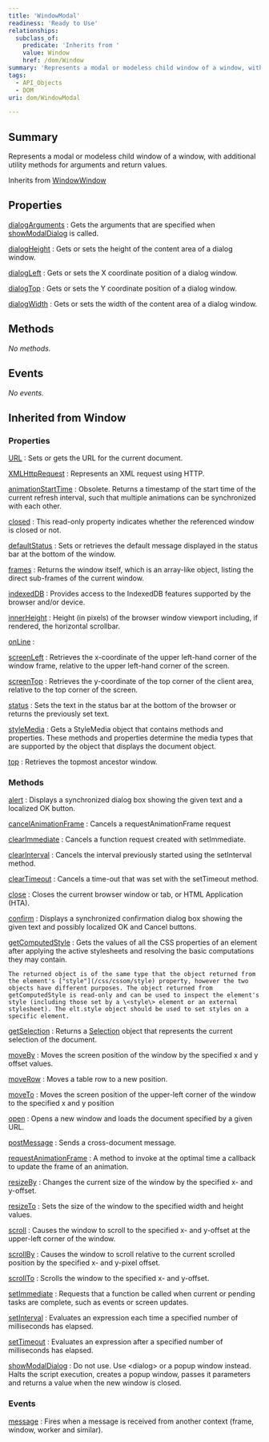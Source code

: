 ```yaml
---
title: 'WindowModal'
readiness: 'Ready to Use'
relationships:
  subclass_of:
    predicate: 'Inherits from '
    value: Window
    href: /dom/Window
summary: 'Represents a modal or modeless child window of a window, with additional utility methods for arguments and return values.'
tags:
  - API_Objects
  - DOM
uri: dom/WindowModal

---
```

## Summary

Represents a modal or modeless child window of a window, with additional utility methods for arguments and return values.

Inherits from [Window](/dom/Window)[Window](/dom/Window)

## Properties

[dialogArguments](/dom/WindowModal/dialogArguments)
:   Gets the arguments that are specified when [showModalDialog](/dom/Window/showModalDialog) is called.

[dialogHeight](/dom/WindowModal/dialogHeight)
:   Gets or sets the height of the content area of a dialog window.

[dialogLeft](/dom/WindowModal/dialogLeft)
:   Gets or sets the X coordinate position of a dialog window.

[dialogTop](/dom/WindowModal/dialogTop)
:   Gets or sets the Y coordinate position of a dialog window.

[dialogWidth](/dom/WindowModal/dialogWidth)
:   Gets or sets the width of the content area of a dialog window.

## Methods

*No methods.*

## Events

*No events.*

## Inherited from Window

### Properties

[URL](/dom/Window/URL)
:   Sets or gets the URL for the current document.

[XMLHttpRequest](/dom/Window/XMLHttpRequest)
:   Represents an XML request using HTTP.

[animationStartTime](/dom/Window/animationStartTime)
:   Obsolete. Returns a timestamp of the start time of the current refresh interval, such that multiple animations can be synchronized with each other.

[closed](/dom/Window/closed)
:   This read-only property indicates whether the referenced window is closed or not.

[defaultStatus](/dom/Window/defaultStatus)
:   Sets or retrieves the default message displayed in the status bar at the bottom of the window.

[frames](/dom/Window/frames)
:   Returns the window itself, which is an array-like object, listing the direct sub-frames of the current window.

[indexedDB](/dom/Window/indexedDB)
:   Provides access to the IndexedDB features supported by the browser and/or device.

[innerHeight](/dom/Window/innerHeight)
:   Height (in pixels) of the browser window viewport including, if rendered, the horizontal scrollbar.

[onLine](/dom/Window/onLine)
:

[screenLeft](/dom/Window/screenLeft)
:   Retrieves the x-coordinate of the upper left-hand corner of the window frame, relative to the upper left-hand corner of the screen.

[screenTop](/dom/Window/screenTop)
:   Retrieves the y-coordinate of the top corner of the client area, relative to the top corner of the screen.

[status](/dom/Window/status)
:   Sets the text in the status bar at the bottom of the browser or returns the previously set text.

[styleMedia](/dom/Window/styleMedia)
:   Gets a StyleMedia object that contains methods and properties. These methods and properties determine the media types that are supported by the object that displays the document object.

[top](/dom/Window/top)
:   Retrieves the topmost ancestor window.

### Methods

[alert](/dom/Window/alert)
:   Displays a synchronized dialog box showing the given text and a localized OK button.

[cancelAnimationFrame](/dom/Window/cancelAnimationFrame)
:   Cancels a requestAnimationFrame request

[clearImmediate](/dom/Window/clearImmediate)
:   Cancels a function request created with setImmediate.

[clearInterval](/dom/Window/clearInterval)
:   Cancels the interval previously started using the setInterval method.

[clearTimeout](/dom/Window/clearTimeout)
:   Cancels a time-out that was set with the setTimeout method.

[close](/dom/Window/close)
:   Closes the current browser window or tab, or HTML Application (HTA).

[confirm](/dom/Window/confirm)
:   Displays a synchronized confirmation dialog box showing the given text and possibly localized OK and Cancel buttons.

[getComputedStyle](/dom/Window/getComputedStyle)
:   Gets the values of all the CSS properties of an element after applying the active stylesheets and resolving the basic computations they may contain.

    The returned object is of the same type that the object returned from the element's ["style"](/css/cssom/style) property, however the two objects have different purposes. The object returned from getComputedStyle is read-only and can be used to inspect the element's style (including those set by a \<style\> element or an external stylesheet). The elt.style object should be used to set styles on a specific element.

[getSelection](/dom/Window/getSelection)
:   Returns a [Selection](/dom/Selection) object that represents the current selection of the document.

[moveBy](/dom/Window/moveBy)
:   Moves the screen position of the window by the specified x and y offset values.

[moveRow](/dom/Window/moveRow)
:   Moves a table row to a new position.

[moveTo](/dom/Window/moveTo)
:   Moves the screen position of the upper-left corner of the window to the specified x and y position

[open](/dom/Window/open)
:   Opens a new window and loads the document specified by a given URL.

[postMessage](/dom/Window/postMessage)
:   Sends a cross-document message.

[requestAnimationFrame](/dom/Window/requestAnimationFrame)
:   A method to invoke at the optimal time a callback to update the frame of an animation.

[resizeBy](/dom/Window/resizeBy)
:   Changes the current size of the window by the specified x- and y-offset.

[resizeTo](/dom/Window/resizeTo)
:   Sets the size of the window to the specified width and height values.

[scroll](/dom/Window/scroll)
:   Causes the window to scroll to the specified x- and y-offset at the upper-left corner of the window.

[scrollBy](/dom/Window/scrollBy)
:   Causes the window to scroll relative to the current scrolled position by the specified x- and y-pixel offset.

[scrollTo](/dom/Window/scrollTo)
:   Scrolls the window to the specified x- and y-offset.

[setImmediate](/dom/Window/setImmediate)
:   Requests that a function be called when current or pending tasks are complete, such as events or screen updates.

[setInterval](/dom/Window/setInterval)
:   Evaluates an expression each time a specified number of milliseconds has elapsed.

[setTimeout](/dom/Window/setTimeout)
:   Evaluates an expression after a specified number of milliseconds has elapsed.

[showModalDialog](/dom/Window/showModalDialog)
:   Do not use. Use \<dialog\> or a popup window instead. Halts the script execution, creates a popup window, passes it parameters and returns a value when the new window is closed.

### Events

[message](/dom/Window/message)
:   Fires when a message is received from another context (frame, window, worker and similar).
